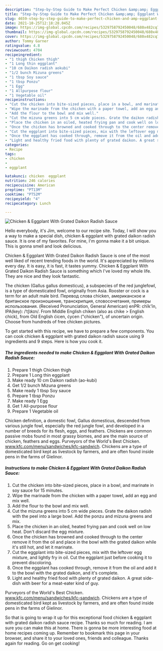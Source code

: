 ```yaml
---
description: "Step-by-Step Guide to Make Perfect Chicken &amp;amp; Eggplant With Grated Daikon Radish Sauce"
title: "Step-by-Step Guide to Make Perfect Chicken &amp;amp; Eggplant With Grated Daikon Radish Sauce"
slug: 4659-step-by-step-guide-to-make-perfect-chicken-and-amp-eggplant-with-grated-daikon-radish-sauce
date: 2021-10-25T12:18:28.045Z
image: https://img-global.cpcdn.com/recipes/5329758792450048/680x482cq70/chicken-eggplant-with-grated-daikon-radish-sauce-recipe-main-photo.jpg
thumbnail: https://img-global.cpcdn.com/recipes/5329758792450048/680x482cq70/chicken-eggplant-with-grated-daikon-radish-sauce-recipe-main-photo.jpg
cover: https://img-global.cpcdn.com/recipes/5329758792450048/680x482cq70/chicken-eggplant-with-grated-daikon-radish-sauce-recipe-main-photo.jpg
author: Tommy Garner
ratingvalue: 4.8
reviewcount: 4704
recipeingredient:
- "1 thigh Chicken thigh"
- "1 Long thin eggplant"
- "10 cm Daikon radish aokubi"
- "1/2 bunch Mizuna greens"
- "1 tbsp Soy sauce"
- "1 tbsp Ponzu"
- "1 Egg"
- "1 Allpurpose flour"
- "1 Vegetable oil"
recipeinstructions:
- "Cut the chicken into bite-sized pieces, place in a bowl, and marinate in soy sauce for 15 minutes."
- "Wipe the marinade from the chicken with a paper towel, add an egg and mix well."
- "Add the flour to the bowl and mix well."
- "Cut the mizuna greens into 5 cm wide pieces. Grate the daikon radish with the peel into a large bowl. Add the ponzu and mizuna greens and mix."
- "Place the chicken in an oiled, heated frying pan and cook well on low heat. Don&#39;t discard the egg mixture."
- "Once the chicken has browned and cooked through to the center remove it from the oil and place in the bowl with the grated daikon while it&#39;s still hot, and let it marinate."
- "Cut the eggplant into bite-sized pieces, mix with the leftover egg mixture, and lightly fry in oil. Cut the eggplant just before cooking it to prevent discoloring."
- "Once the eggplant has cooked through, remove it from the oil and add it to the bowl with the grated daikon, and it&#39;s complete."
- "Light and healthy fried food with plenty of grated daikon. A great side-dish with beer for a meat-eater kind of guy."
categories:
- Recipe
tags:
- chicken
- 
- eggplant

katakunci: chicken  eggplant 
nutrition: 246 calories
recipecuisine: American
preptime: "PT13M"
cooktime: "PT52M"
recipeyield: "4"
recipecategory: Lunch

---
```



![Chicken &amp; Eggplant With Grated Daikon Radish Sauce](https://img-global.cpcdn.com/recipes/5329758792450048/680x482cq70/chicken-eggplant-with-grated-daikon-radish-sauce-recipe-main-photo.jpg)

Hello everybody, it's Jim, welcome to our recipe site. Today, I will show you a way to make a special dish, chicken &amp; eggplant with grated daikon radish sauce. It is one of my favorites. For mine, I'm gonna make it a bit unique. This is gonna smell and look delicious.

Chicken &amp; Eggplant With Grated Daikon Radish Sauce is one of the most well liked of recent trending foods in the world. It's appreciated by millions every day. It is easy, it is fast, it tastes yummy. Chicken &amp; Eggplant With Grated Daikon Radish Sauce is something which I've loved my whole life. They are nice and they look fantastic.

The chicken (Gallus gallus domesticus), a subspecies of the red junglefowl, is a type of domesticated fowl, originally from Asia. Rooster or cock is a term for an adult male bird. Перевод слова chicken, американское и британское произношение, транскрипция, словосочетания, примеры использования. (Received Pronunciation, General American) enPR: chĭk&#39;ĭn, IPA(key): /ˈtʃɪkɪn/. From Middle English chiken (also as chike &gt; English chick), from Old English ċicen, ċycen (&#34;chicken&#34;), of uncertain origin. Choose from hundreds of free chicken pictures.


To get started with this recipe, we have to prepare a few components. You can cook chicken &amp; eggplant with grated daikon radish sauce using 9 ingredients and 9 steps. Here is how you cook it.

<!--inarticleads1-->

##### The ingredients needed to make Chicken &amp; Eggplant With Grated Daikon Radish Sauce:

1. Prepare 1 thigh Chicken thigh
1. Prepare 1 Long thin eggplant
1. Make ready 10 cm Daikon radish (ao-kubi)
1. Get 1/2 bunch Mizuna greens
1. Make ready 1 tbsp Soy sauce
1. Prepare 1 tbsp Ponzu
1. Make ready 1 Egg
1. Get 1 All-purpose flour
1. Prepare 1 Vegetable oil


Chicken definition, a domestic fowl, Gallus domesticus, descended from various jungle fowl, especially the red jungle fowl, and developed in a number of breeds for its flesh, eggs, and feathers. Chickens are common passive mobs found in most grassy biomes, and are the main source of chicken, feathers and eggs. Purveyors of the World&#39;s Best Chicken. www.kfc.com/menu/sandwiches/kfc-sandwich. Chickens are a type of domesticated bird kept as livestock by farmers, and are often found inside pens in the farms of Gielinor. 

<!--inarticleads2-->

##### Instructions to make Chicken &amp; Eggplant With Grated Daikon Radish Sauce:

1. Cut the chicken into bite-sized pieces, place in a bowl, and marinate in soy sauce for 15 minutes.
1. Wipe the marinade from the chicken with a paper towel, add an egg and mix well.
1. Add the flour to the bowl and mix well.
1. Cut the mizuna greens into 5 cm wide pieces. Grate the daikon radish with the peel into a large bowl. Add the ponzu and mizuna greens and mix.
1. Place the chicken in an oiled, heated frying pan and cook well on low heat. Don&#39;t discard the egg mixture.
1. Once the chicken has browned and cooked through to the center remove it from the oil and place in the bowl with the grated daikon while it&#39;s still hot, and let it marinate.
1. Cut the eggplant into bite-sized pieces, mix with the leftover egg mixture, and lightly fry in oil. Cut the eggplant just before cooking it to prevent discoloring.
1. Once the eggplant has cooked through, remove it from the oil and add it to the bowl with the grated daikon, and it&#39;s complete.
1. Light and healthy fried food with plenty of grated daikon. A great side-dish with beer for a meat-eater kind of guy.


Purveyors of the World&#39;s Best Chicken. www.kfc.com/menu/sandwiches/kfc-sandwich. Chickens are a type of domesticated bird kept as livestock by farmers, and are often found inside pens in the farms of Gielinor. 

So that is going to wrap it up for this exceptional food chicken &amp; eggplant with grated daikon radish sauce recipe. Thanks so much for reading. I am sure you can make this at home. There is gonna be more interesting food at home recipes coming up. Remember to bookmark this page in your browser, and share it to your loved ones, friends and colleague. Thanks again for reading. Go on get cooking!
